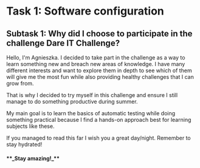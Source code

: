 <h1>Task 1: Software configuration</h1>
<h2>Subtask 1: Why did I choose to participate in the challenge Dare IT Challenge?</h2>

Hello, I'm Agnieszka. I decided to take part in the challenge as a way to learn something new and breach new areas of knowledge. I have many different interests and want to explore them in depth to see which of them will give me the most fun while also providing healthy challenges that I can grow from. 

That is why I decided to try myself in this challenge and ensure I still manage to do something productive during summer. 

My main goal is to learn the basics of automatic testing while doing something practical because I find a hands-on approach best for learning subjects like these.

If you managed to read this far I wish you a great day/night. Remember to stay hydrated!

<h4>**_Stay amazing!_**<h4>



